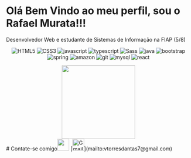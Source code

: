 # Olá Bem Vindo ao meu perfil, sou o Rafael Murata!!!
Desenvolvedor Web e estudante de Sistemas de Informação na FIAP (5/8)

<div align="center">

![HTML5](https://img.shields.io/badge/HTML5-E34F26?style=for-the-badge&logo=html5&logoColor=white)
![CSS3](https://img.shields.io/badge/CSS3-1572B6?style=for-the-badge&logo=css3&logoColor=white)
![javascript](https://img.shields.io/badge/JavaScript-F7DF1E?style=for-the-badge&logo=javascript&logoColor=black)
![typescript](https://img.shields.io/badge/TypeScript-007ACC?style=for-the-badge&logo=typescript&logoColor=white)
![Sass](https://img.shields.io/badge/Sass-CC6699?style=for-the-badge&logo=sass&logoColor=white)
![java](https://img.shields.io/badge/Java-ED8B00?style=for-the-badge&logo=java&logoColor=white)
![bootstrap](https://img.shields.io/badge/Bootstrap-563D7C?style=for-the-badge&logo=bootstrap&logoColor=white)
![spring](https://img.shields.io/badge/Spring-6DB33F?style=for-the-badge&logo=spring&logoColor=white)
![amazon](https://img.shields.io/badge/Amazon_AWS-232F3E?style=for-the-badge&logo=amazon-aws&logoColor=white)
![git](https://img.shields.io/badge/Git-E34F26?style=for-the-badge&logo=git&logoColor=white)
![mysql](https://img.shields.io/badge/MySQL-00000F?style=for-the-badge&logo=mysql&logoColor=white)
![react](https://img.shields.io/badge/React-20232A?style=for-the-badge&logo=react&logoColor=61DAFB)
</div>
<div align="center">
    <img height="200em" src="https://github-readme-stats.vercel.app/api/top-langs/?username=rmuratah&layout=compact&langs_count=7&theme=apprentice"/>
</div>
# Contate-se comigo<img src="https://github.com/TheDudeThatCode/TheDudeThatCode/blob/master/Assets/Handshake.gif" height="32px">
[<img src="https://github.com/TheDudeThatCode/TheDudeThatCode/blob/master/Assets/Gmail.svg" alt="Gmail logo" height="32">](mailto:vtorresdantas7@gmail.com)
